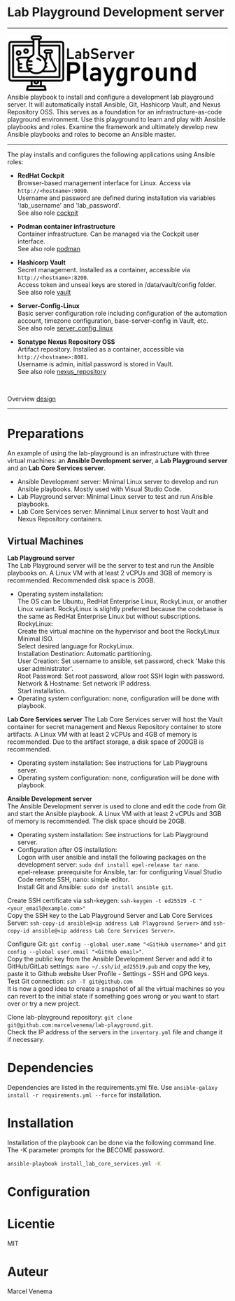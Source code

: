 # Lab Playground Development server

***

<img src="media/banner_lab.png" align="left"/>
Ansible playbook to install and configure a development lab playground server. It will automatically install Ansible, Git, Hashicorp Vault, and Nexus Repository OSS. This serves as a foundation for an infrastructure-as-code playground environment.
Use this playground to learn and play with Ansible playbooks and roles. Examine the framework and ultimately develop new Ansible playbooks and roles to become an Ansible master.

***

The play installs and configures the following applications using Ansible roles:

- **RedHat Cockpit**<br/>
  Browser-based management interface for Linux. Access via `http://<hostname>:9090`.<br/>
  Username and password are defined during installation via variables 'lab_username' and 'lab_password'.<br/>
  See also role [cockpit](roles/cockpit/README.md)<br/>

- **Podman container infrastructure**<br/>
  Container infrastructure. Can be managed via the Cockpit user interface.<br/>
  See also role [podman](roles/podman/README.md)<br/>

- **Hashicorp Vault**<br/>
  Secret management. Installed as a container, accessible via `http://<hostname>:8200`.<br/>
  Access token and unseal keys are stored in /data/vault/config folder.<br/>
  See also role [vault](roles/vault/README.md)<br/>

- **Server-Config-Linux**<br/>
  Basic server configuration role including configuration of the automation account, timezone configuration, base-server-config in Vault, etc.<br/>
  See also role [server_config_linux](roles/server_config_linux/README.md)<br/>

- **Sonatype Nexus Repository OSS**<br/>
  Artifact repository. Installed as a container, accessible via `http://<hostname>:8081`.<br/>
  Username is admin, initial password is stored in Vault.<br/>
  See also role [nexus_repository](roles/nexus_repository/README.md)<br/>
<br/>

Overview [design](docs/DESIGN.md)<br/>

***

# Preparations
An example of using the lab-playground is an infrastructure with three virtual machines: an **Ansible Development server**, a **Lab Playground server** and an **Lab Core Services server**.<br/>
- Ansible Development server: Minimal Linux server to develop and run Ansible playbooks. Mostly used with Visual Studio Code. <br/>
- Lab Playground server: Minimal Linux server to test and run Ansible playbooks.<br/>
- Lab Core Services server: Minnimal Linux server to host Vault and Nexus Repository containers.<br/>


## Virtual Machines

**Lab Playground server**<br/>
The Lab Playground server will be the server to test and run the Ansible playbooks on. A Linux VM with at least 2 vCPUs and 3GB of memory is recommended. Recommended disk space is 20GB.<br/>
- Operating system installation:<br/> The OS can be Ubuntu, RedHat Enterprise Linux, RockyLinux, or another Linux variant. RockyLinux is slightly preferred because the codebase is the same as RedHat Enterprise Linux but without subscriptions.<br>
RockyLinux:<br/>
Create the virtual machine on the hypervisor and boot the RockyLinux Minimal ISO.<br/>
Select desired language for RockyLinux.<br/>
Installation Destination: Automatic partitioning.<br/>
User Creation: Set username to ansible, set password, check 'Make this user administrator'.<br/>
Root Password: Set root password, allow root SSH login with password.<br/>
Network & Hostname: Set network IP address.<br/>
Start installation.<br/>
- Operating system configuration: none, configuration will be done with playbook.<br/>


**Lab Core Services server**
The Lab Core Services server will host the Vault container for secret management and Nexus Repository container to store artifacts. A Linux VM with at least 2 vCPUs and 4GB of memory is recommended. Due to the artifact storage, a disk space of 200GB is recommended.<br/>
- Operating system installation: See instructions for Lab Playgrouns server.<br/>
- Operating system configuration: none, configuration will be done with playbook.<br/>


**Ansible Development server**<br/>
The Ansible Development server is used to clone and edit the code from Git and start the Ansible playbook. A Linux VM with at least 2 vCPUs and 3GB of memory is recommended. The disk space should be 20GB.<br/>
- Operating system installation: See instructions for Lab Playground server.<br/>
- Configuration after OS installation:<br/>
Logon with user ansible and install the following packages on the development server: `sudo dnf install epel-release tar nano`.<br/>
epel-release: prerequisite for Ansible, tar: for configuring Visual Studio Code remote SSH, nano: simple editor.<br/>
Install Git and Ansible: `sudo dnf install ansible git`.<br/>

Create SSH certificate via ssh-keygen: `ssh-keygen -t ed25519 -C "<your_email@example.com>"`<br/>
Copy the SSH key to the Lab Playground Server and Lab Core Services Server: `ssh-copy-id ansible@<ip address Lab Playground Server>` and `ssh-copy-id ansible@<ip address Lab Core Services Server>`.<br/> 

Configure Git: `git config --global user.name "<GitHub username>"` and `git config --global user.email "<GitHub email>"`.<br/>
Copy the public key from the Ansible Development Server and add it to GitHub/GitLab settings: `nano ~/.ssh/id_ed25519.pub` and copy the key, paste it to Github website User Profile - Settings - SSH and GPG keys. <br/>
Test Git connection: `ssh -T git@github.com`<br/>
It is now a good idea to create a snapshot of all the virtual machines so you can revert to the initial state if something goes wrong or you want to start over or try a new project.<br/>  

Clone lab-playground repository: `git clone git@github.com:marcelvenema/lab-playground.git`.<br/>
Check the IP address of the servers in the `inventory.yml` file and change it if necessary.<br/>


# Dependencies
Dependencies are listed in the requirements.yml file. Use `ansible-galaxy install -r requirements.yml --force` for installation.<br/>


# Installation
Installation of the playbook can be done via the following command line. The -K parameter prompts for the BECOME password.<br/>
```bash
ansible-playbook install_lab_core_services.yml -K
```


# Configuration






# Licentie
MIT<br/>

# Auteur
Marcel Venema<br/>
